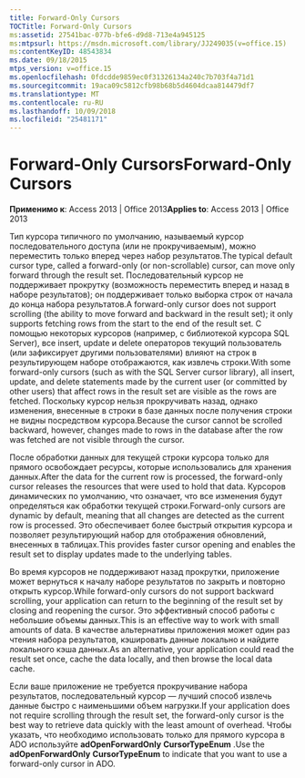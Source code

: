 ```yaml
---
title: Forward-Only Cursors
TOCTitle: Forward-Only Cursors
ms:assetid: 27541bac-077b-bfe6-d9d8-713e4a945125
ms:mtpsurl: https://msdn.microsoft.com/library/JJ249035(v=office.15)
ms:contentKeyID: 48543834
ms.date: 09/18/2015
mtps_version: v=office.15
ms.openlocfilehash: 0fdcdde9859ec0f31326134a240c7b703f4a71d1
ms.sourcegitcommit: 19aca09c5812cfb98b68b5d4604dcaa814479df7
ms.translationtype: MT
ms.contentlocale: ru-RU
ms.lasthandoff: 10/09/2018
ms.locfileid: "25481171"
---
```

# <a name="forward-only-cursors"></a><span data-ttu-id="de4d1-102">Forward-Only Cursors</span><span class="sxs-lookup"><span data-stu-id="de4d1-102">Forward-Only Cursors</span></span>


<span data-ttu-id="de4d1-103">**Применимо к**: Access 2013 | Office 2013</span><span class="sxs-lookup"><span data-stu-id="de4d1-103">**Applies to**: Access 2013 | Office 2013</span></span>

<span data-ttu-id="de4d1-104">Тип курсора типичного по умолчанию, называемый курсор последовательного доступа (или не прокручиваемым), можно переместить только вперед через набор результатов.</span><span class="sxs-lookup"><span data-stu-id="de4d1-104">The typical default cursor type, called a forward-only (or non-scrollable) cursor, can move only forward through the result set.</span></span> <span data-ttu-id="de4d1-105">Последовательный курсор не поддерживает прокрутку (возможность переместить вперед и назад в наборе результатов); он поддерживает только выборка строк от начала до конца набора результатов.</span><span class="sxs-lookup"><span data-stu-id="de4d1-105">A forward-only cursor does not support scrolling (the ability to move forward and backward in the result set); it only supports fetching rows from the start to the end of the result set.</span></span> <span data-ttu-id="de4d1-106">С помощью некоторых курсоров (например, с библиотекой курсора SQL Server), все insert, update и delete операторов текущий пользователь (или зафиксирует другими пользователями) влияют на строк в результирующем наборе отображаются, как извлечь строки.</span><span class="sxs-lookup"><span data-stu-id="de4d1-106">With some forward-only cursors (such as with the SQL Server cursor library), all insert, update, and delete statements made by the current user (or committed by other users) that affect rows in the result set are visible as the rows are fetched.</span></span> <span data-ttu-id="de4d1-107">Поскольку курсор нельзя прокручивать назад, однако изменения, внесенные в строки в базе данных после получения строки не видны посредством курсора.</span><span class="sxs-lookup"><span data-stu-id="de4d1-107">Because the cursor cannot be scrolled backward, however, changes made to rows in the database after the row was fetched are not visible through the cursor.</span></span>

<span data-ttu-id="de4d1-108">После обработки данных для текущей строки курсора только для прямого освобождает ресурсы, которые использовались для хранения данных.</span><span class="sxs-lookup"><span data-stu-id="de4d1-108">After the data for the current row is processed, the forward-only cursor releases the resources that were used to hold that data.</span></span> <span data-ttu-id="de4d1-109">Курсоров динамических по умолчанию, что означает, что все изменения будут определяться как обработки текущей строки.</span><span class="sxs-lookup"><span data-stu-id="de4d1-109">Forward-only cursors are dynamic by default, meaning that all changes are detected as the current row is processed.</span></span> <span data-ttu-id="de4d1-110">Это обеспечивает более быстрый открытия курсора и позволяет результирующий набор для отображения обновлений, внесенных в таблицах.</span><span class="sxs-lookup"><span data-stu-id="de4d1-110">This provides faster cursor opening and enables the result set to display updates made to the underlying tables.</span></span>

<span data-ttu-id="de4d1-111">Во время курсоров не поддерживают назад прокрутки, приложение может вернуться к началу наборе результатов по закрыть и повторно открыть курсор.</span><span class="sxs-lookup"><span data-stu-id="de4d1-111">While forward-only cursors do not support backward scrolling, your application can return to the beginning of the result set by closing and reopening the cursor.</span></span> <span data-ttu-id="de4d1-112">Это эффективный способ работы с небольшие объемы данных.</span><span class="sxs-lookup"><span data-stu-id="de4d1-112">This is an effective way to work with small amounts of data.</span></span> <span data-ttu-id="de4d1-113">В качестве альтернативы приложения может один раз чтения набора результатов, кэшировать данные локально и найдите локального кэша данных.</span><span class="sxs-lookup"><span data-stu-id="de4d1-113">As an alternative, your application could read the result set once, cache the data locally, and then browse the local data cache.</span></span>

<span data-ttu-id="de4d1-114">Если ваше приложение не требуется прокручивание набора результатов, последовательный курсор — лучший способ извлечь данные быстро с наименьшими объем нагрузки.</span><span class="sxs-lookup"><span data-stu-id="de4d1-114">If your application does not require scrolling through the result set, the forward-only cursor is the best way to retrieve data quickly with the least amount of overhead.</span></span> <span data-ttu-id="de4d1-115">Чтобы указать, что необходимо использовать только для прямого курсора в ADO используйте **adOpenForwardOnly** **CursorTypeEnum** .</span><span class="sxs-lookup"><span data-stu-id="de4d1-115">Use the **adOpenForwardOnly** **CursorTypeEnum** to indicate that you want to use a forward-only cursor in ADO.</span></span>

